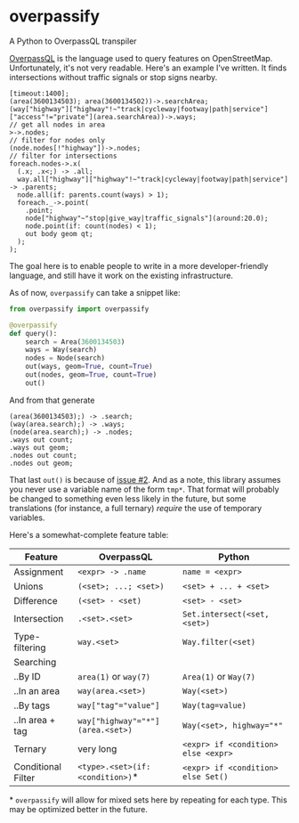 # overpassify
A Python to OverpassQL transpiler

[OverpassQL](http://wiki.openstreetmap.org/wiki/Overpass_API/Overpass_QL) is the language used to query features on OpenStreetMap. Unfortunately, it's not very readable. Here's an example I've written. It finds intersections without traffic signals or stop signs nearby.

```OverpassQL
[timeout:1400];
(area(3600134503); area(3600134502))->.searchArea;
(way["highway"]["highway"!~"track|cycleway|footway|path|service"]["access"!="private"](area.searchArea))->.ways;
// get all nodes in area
>->.nodes;
// filter for nodes only
(node.nodes[!"highway"])->.nodes;
// filter for intersections
foreach.nodes->.x(
  (.x; .x<;) -> .all;
  way.all["highway"]["highway"!~"track|cycleway|footway|path|service"] -> .parents;
  node.all(if: parents.count(ways) > 1);
  foreach._->.point(
    .point;
    node["highway"~"stop|give_way|traffic_signals"](around:20.0);
    node.point(if: count(nodes) < 1);
    out body geom qt;
  );
);
```

The goal here is to enable people to write in a more developer-friendly language, and still have it work on the existing infrastructure.

As of now, `overpassify` can take a snippet like:

```Python
from overpassify import overpassify

@overpassify
def query():
    search = Area(3600134503)
    ways = Way(search)
    nodes = Node(search)
    out(ways, geom=True, count=True)
    out(nodes, geom=True, count=True)
    out()
```

And from that generate
```OverpassQL
(area(3600134503);) -> .search;
(way(area.search);) -> .ways;
(node(area.search);) -> .nodes;
.ways out count;
.ways out geom;
.nodes out count;
.nodes out geom;
```

That last `out()` is because of [issue #2](https://github.com/LivInTheLookingGlass/overpassify/issues/2). And as a note, this library assumes you never use a variable name of the form `tmp*`. That format will probably be changed to something even less likely in the future, but some translations (for instance, a full ternary) *require* the use of temporary variables.

Here's a somewhat-complete feature table:

| Feature            | OverpassQL                        | Python                              |
| ------------------ | --------------------------------- | ----------------------------------- |
| Assignment         | `<expr> -> .name`                 | `name = <expr> `                    |
| Unions             | `(<set>; ...; <set>)`             | `<set> + ... + <set>`               |
| Difference         | `(<set> - <set)`                  | `<set> - <set>`                     |
| Intersection       | `.<set>.<set>`                    | `Set.intersect(<set, <set>)`        |
| Type-filtering     | `way.<set>`                       | `Way.filter(<set)`                  |
| Searching          |                                   |                                     |
| ..By ID            | `area(1)` or `way(7)`             | `Area(1)` or `Way(7)`               |
| ..In an area       | `way(area.<set>)`                 | `Way(<set>)`                        |
| ..By tags          | `way["tag"="value"]`              | `Way(tag=value)`                    |
| ..In area + tag    | `way["highway"="*"](area.<set>)`  | `Way(<set>, highway="*"`            |
| Ternary            | very long                         | `<expr> if <condition> else <expr>` |
| Conditional Filter | `<type>.<set>(if: <condition>)`\* | `<expr> if <condition> else Set()`  |

\* `overpassify` will allow for mixed sets here by repeating for each type. This may be optimized better in the future.
